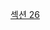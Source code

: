 [섹션 26](https://velog.io/@wldnfl/AWS-Section-26-%ED%81%B4%EB%9D%BC%EC%9A%B0%EB%93%9C-%EA%B0%9C%EB%B0%9C-%ED%82%A4%ED%8A%B8CDK)
